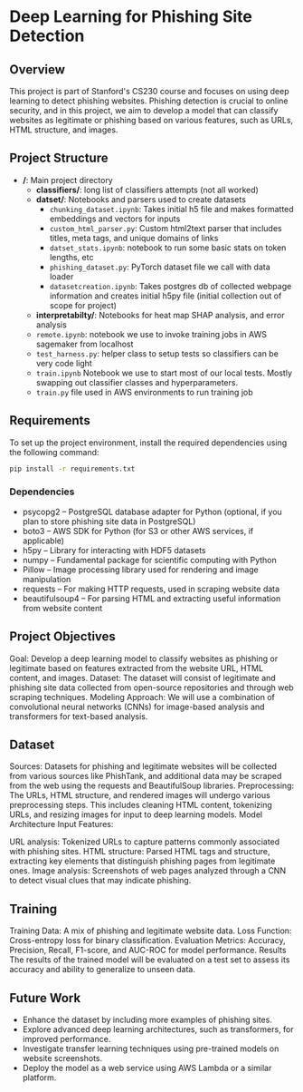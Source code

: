 # Deep Learning for Phishing Site Detection

## Overview
This project is part of Stanford's CS230 course and focuses on using deep learning to detect phishing websites. Phishing detection is crucial to online security, and in this project, we aim to develop a model that can classify websites as legitimate or phishing based on various features, such as URLs, HTML structure, and images.

## Project Structure

- **/**: Main project directory
  - **classifiers/**: long list of classifiers attempts (not all worked)
  - **datset/**: Notebooks and parsers used to create datasets
    - `chunking_dataset.ipynb`: Takes initial h5 file and makes formatted embeddings and vectors for inputs
    - `custom_html_parser.py`: Custom html2text parser that includes titles, meta tags, and unique domains of links
    - `datset_stats.ipynb`: notebook to run some basic stats on token lengths, etc
    - `phishing_dataset.py`: PyTorch dataset file we call with data loader
    - `datasetcreation.ipynb`: Takes postgres db of collected webpage information and creates initial h5py file (initial collection out of scope for project)
  - **interpretabilty/**: Notebooks for heat map SHAP analysis, and error analysis
  - `remote.ipynb`: notebook we use to invoke training jobs in AWS sagemaker from localhost
  - `test_harness.py`: helper class to setup tests so classifiers can be very code light
  - `train.ipynb` Notebook we use to start most of our local tests. Mostly swapping out classifier classes and hyperparameters.
  - `train.py` file used in AWS environments to run training job



## Requirements
To set up the project environment, install the required dependencies using the following command:

```bash
pip install -r requirements.txt
```


### Dependencies
* psycopg2 – PostgreSQL database adapter for Python (optional, if you plan to store phishing site data in PostgreSQL)
* boto3 – AWS SDK for Python (for S3 or other AWS services, if applicable)
* h5py – Library for interacting with HDF5 datasets
* numpy – Fundamental package for scientific computing with Python
* Pillow – Image processing library used for rendering and image manipulation
* requests – For making HTTP requests, used in scraping website data
* beautifulsoup4 – For parsing HTML and extracting useful information from website content


## Project Objectives
Goal: Develop a deep learning model to classify websites as phishing or legitimate based on features extracted from the website URL, HTML content, and images.
Dataset: The dataset will consist of legitimate and phishing site data collected from open-source repositories and through web scraping techniques.
Modeling Approach: We will use a combination of convolutional neural networks (CNNs) for image-based analysis and transformers for text-based analysis.

## Dataset
Sources: Datasets for phishing and legitimate websites will be collected from various sources like PhishTank, and additional data may be scraped from the web using the requests and BeautifulSoup libraries.
Preprocessing: The URLs, HTML structure, and rendered images will undergo various preprocessing steps. This includes cleaning HTML content, tokenizing URLs, and resizing images for input to deep learning models.
Model Architecture
Input Features:

URL analysis: Tokenized URLs to capture patterns commonly associated with phishing sites.
HTML structure: Parsed HTML tags and structure, extracting key elements that distinguish phishing pages from legitimate ones.
Image analysis: Screenshots of web pages analyzed through a CNN to detect visual clues that may indicate phishing.

## Training
Training Data: A mix of phishing and legitimate website data.
Loss Function: Cross-entropy loss for binary classification.
Evaluation Metrics: Accuracy, Precision, Recall, F1-score, and AUC-ROC for model performance.
Results
The results of the trained model will be evaluated on a test set to assess its accuracy and ability to generalize to unseen data.


## Future Work
* Enhance the dataset by including more examples of phishing sites.
* Explore advanced deep learning architectures, such as transformers, for improved performance.
* Investigate transfer learning techniques using pre-trained models on website screenshots.
* Deploy the model as a web service using AWS Lambda or a similar platform.
